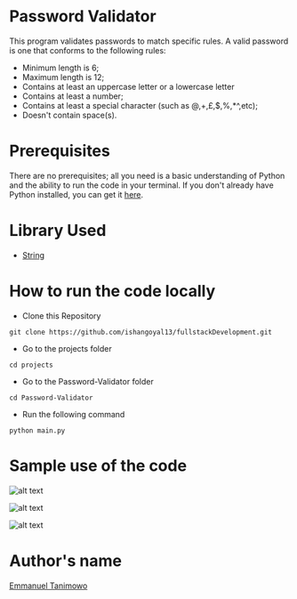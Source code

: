 # Password Validator

This program validates passwords to match specific rules. A valid password is one that conforms to the following rules:
- Minimum length is 6;
- Maximum length is 12;
- Contains at least an uppercase letter or a lowercase letter
- Contains at least a number;
- Contains at least a special character (such as @,+,£,$,%,*^,etc);
- Doesn't contain space(s).

# Prerequisites

There are no prerequisites; all you need is a basic understanding of Python and the ability to run the code in your terminal. If you don't already have Python installed, you can get it [here](https://www.python.org/downloads/).

# Library Used

* [String](https://docs.python.org/3/library/string.html)

# How to run the code locally

- Clone this Repository

```
git clone https://github.com/ishangoyal13/fullstackDevelopment.git
```

- Go to the projects folder

```
cd projects
```

- Go to the Password-Validator folder

```
cd Password-Validator
```

- Run the following command

```
python main.py
```

# Sample use of the code

![alt text](https://github.com/Mannuel25/fullstackDevelopment/blob/main/Python/Password%20Validator/screenshot_1.png)

![alt text](https://github.com/Mannuel25/fullstackDevelopment/blob/main/Python/Password%20Validator/screenshot_2.png)

![alt text](https://github.com/Mannuel25/fullstackDevelopment/blob/main/Python/Password%20Validator/screenshot_3.png)

# Author's name

[Emmanuel Tanimowo](https://github.com/Mannuel25)
